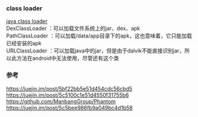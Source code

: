 ### class loader  
[java class loader](../../../Java/jvm/class_loader/class_loader.md)  
DexClassLoader ：可以加载文件系统上的jar、dex、apk  
PathClassLoader ：可以加载/data/app目录下的apk，这也意味着，它只能加载已经安装的apk  
URLClassLoader ：可以加载java中的jar，但是由于dalvik不能直接识别jar，所以此方法在android中无法使用，尽管还有这个类  

### 参考  
https://juejin.im/post/5bf22bb5e51d454cdc56cbd5   
https://juejin.im/post/5c5100c1e51d4550f31755b6  
https://github.com/ManbangGroup/Phantom  
https://juejin.im/post/5c5bee986fb9a049bc4d1b58  
